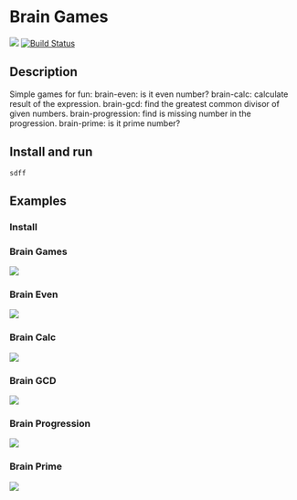 # **Brain Games**
<a href="https://codeclimate.com/github/smashtakov/backend-project-lvl1/maintainability"><img src="https://api.codeclimate.com/v1/badges/4d71e176406d52a796eb/maintainability" /></a> [![Build Status](https://travis-ci.org/smashtakov/backend-project-lvl1.svg?branch=master)](https://travis-ci.org/smashtakov/backend-project-lvl1)

## **Description**

Simple games for fun:
brain-even: is it even number?
brain-calc: calculate result of the expression.
brain-gcd: find the greatest common divisor of given numbers.
brain-progression: find is missing number in the progression.
brain-prime: is it prime number?

## **Install and run**
```
sdff
```
## **Examples**

### Install

### Brain Games
<a href="https://asciinema.org/a/k86mOwGCeGnynQSus9mtQModP" target="_blank"><img src="https://asciinema.org/a/k86mOwGCeGnynQSus9mtQModP.svg" /></a>

### Brain Even
<a href="https://asciinema.org/a/aHp4vqrfRQTPPo5iXyHkERNCt" target="_blank"><img src="https://asciinema.org/a/aHp4vqrfRQTPPo5iXyHkERNCt.svg" /></a>

### Brain Calc
<a href="https://asciinema.org/a/T9QI90zetUD5mqAF9dGWtouiC" target="_blank"><img src="https://asciinema.org/a/T9QI90zetUD5mqAF9dGWtouiC.svg" /></a>

### Brain GCD
<a href="https://asciinema.org/a/xJBS0P1R7if1E18323WdANA37" target="_blank"><img src="https://asciinema.org/a/xJBS0P1R7if1E18323WdANA37.svg" /></a>

### Brain Progression
<a href="https://asciinema.org/a/a9Qu4EXiZXkYo8mzr0JmbnX43" target="_blank"><img src="https://asciinema.org/a/a9Qu4EXiZXkYo8mzr0JmbnX43.svg" /></a>

### Brain Prime
<a href="https://asciinema.org/a/vXdle10Qxg4u5nvR1U9NItEOa" target="_blank"><img src="https://asciinema.org/a/vXdle10Qxg4u5nvR1U9NItEOa.svg" /></a>